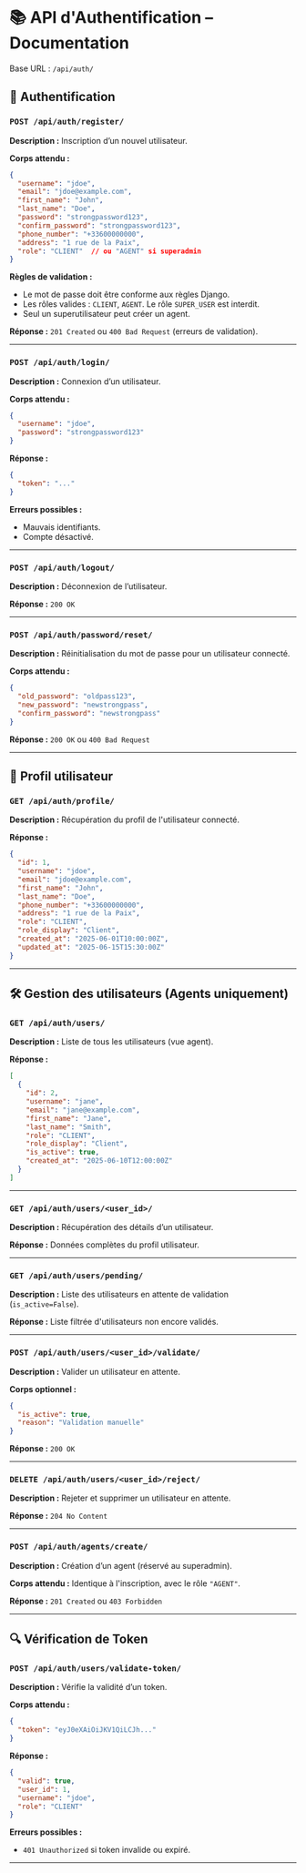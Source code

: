 
# 📚 API d'Authentification – Documentation

Base URL : `/api/auth/`

## 🔐 Authentification

### `POST /api/auth/register/`
**Description :** Inscription d’un nouvel utilisateur.

**Corps attendu :**
```json
{
  "username": "jdoe",
  "email": "jdoe@example.com",
  "first_name": "John",
  "last_name": "Doe",
  "password": "strongpassword123",
  "confirm_password": "strongpassword123",
  "phone_number": "+33600000000",
  "address": "1 rue de la Paix",
  "role": "CLIENT"  // ou "AGENT" si superadmin
}
```

**Règles de validation :**
- Le mot de passe doit être conforme aux règles Django.
- Les rôles valides : `CLIENT`, `AGENT`. Le rôle `SUPER_USER` est interdit.
- Seul un superutilisateur peut créer un agent.

**Réponse :** `201 Created` ou `400 Bad Request` (erreurs de validation).

---

### `POST /api/auth/login/`
**Description :** Connexion d’un utilisateur.

**Corps attendu :**
```json
{
  "username": "jdoe",
  "password": "strongpassword123"
}
```

**Réponse :**
```json
{
  "token": "..." 
}
```

**Erreurs possibles :**
- Mauvais identifiants.
- Compte désactivé.

---

### `POST /api/auth/logout/`
**Description :** Déconnexion de l’utilisateur.

**Réponse :** `200 OK`

---

### `POST /api/auth/password/reset/`
**Description :** Réinitialisation du mot de passe pour un utilisateur connecté.

**Corps attendu :**
```json
{
  "old_password": "oldpass123",
  "new_password": "newstrongpass",
  "confirm_password": "newstrongpass"
}
```

**Réponse :** `200 OK` ou `400 Bad Request`

---

## 👤 Profil utilisateur

### `GET /api/auth/profile/`
**Description :** Récupération du profil de l'utilisateur connecté.

**Réponse :**
```json
{
  "id": 1,
  "username": "jdoe",
  "email": "jdoe@example.com",
  "first_name": "John",
  "last_name": "Doe",
  "phone_number": "+33600000000",
  "address": "1 rue de la Paix",
  "role": "CLIENT",
  "role_display": "Client",
  "created_at": "2025-06-01T10:00:00Z",
  "updated_at": "2025-06-15T15:30:00Z"
}
```

---

## 🛠️ Gestion des utilisateurs (Agents uniquement)

### `GET /api/auth/users/`
**Description :** Liste de tous les utilisateurs (vue agent).

**Réponse :**
```json
[
  {
    "id": 2,
    "username": "jane",
    "email": "jane@example.com",
    "first_name": "Jane",
    "last_name": "Smith",
    "role": "CLIENT",
    "role_display": "Client",
    "is_active": true,
    "created_at": "2025-06-10T12:00:00Z"
  }
]
```

---

### `GET /api/auth/users/<user_id>/`
**Description :** Récupération des détails d’un utilisateur.

**Réponse :** Données complètes du profil utilisateur.

---

### `GET /api/auth/users/pending/`
**Description :** Liste des utilisateurs en attente de validation (`is_active=False`).

**Réponse :** Liste filtrée d'utilisateurs non encore validés.

---

### `POST /api/auth/users/<user_id>/validate/`
**Description :** Valider un utilisateur en attente.

**Corps optionnel :**
```json
{
  "is_active": true,
  "reason": "Validation manuelle"
}
```

**Réponse :** `200 OK`

---

### `DELETE /api/auth/users/<user_id>/reject/`
**Description :** Rejeter et supprimer un utilisateur en attente.

**Réponse :** `204 No Content`

---

### `POST /api/auth/agents/create/`
**Description :** Création d’un agent (réservé au superadmin).

**Corps attendu :** Identique à l'inscription, avec le rôle `"AGENT"`.

**Réponse :** `201 Created` ou `403 Forbidden`

---

## 🔍 Vérification de Token

### `POST /api/auth/users/validate-token/`
**Description :** Vérifie la validité d’un token.

**Corps attendu :**
```json
{
  "token": "eyJ0eXAiOiJKV1QiLCJh..."
}
```

**Réponse :**
```json
{
  "valid": true,
  "user_id": 1,
  "username": "jdoe",
  "role": "CLIENT"
}
```

**Erreurs possibles :**
- `401 Unauthorized` si token invalide ou expiré.

---
